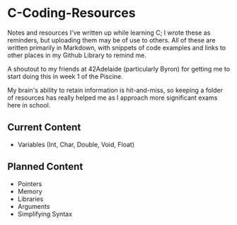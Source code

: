 # C-Coding-Resources

Notes and resources I've written up while learning C; I wrote these as reminders, but uploading them may be of use to others. All of these are written primarily in Markdown, with snippets of code examples and links to other places in my Github Library to remind me.

A shoutout to my friends at 42Adelaide (particularly Byron) for getting me to start doing this in week 1 of the Piscine.

My brain's ability to retain information is hit-and-miss, so keeping a folder of resources has really helped me as I approach more significant exams here in school.

## Current Content

- Variables (Int, Char, Double, Void, Float)

## Planned Content

- Pointers
- Memory
- Libraries
- Arguments
- Simplifying Syntax
